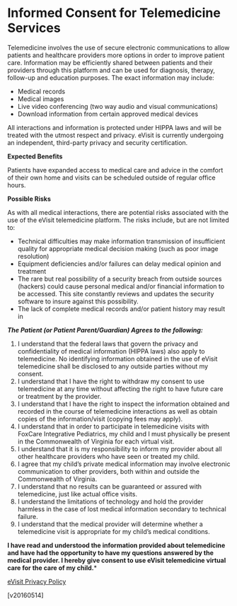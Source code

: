 Informed Consent for Telemedicine Services
=============

Telemedicine involves the use of secure electronic communications to allow patients and healthcare providers more options in order to improve patient care.  Information may be efficiently shared between patients and their providers through this platform and can be used for diagnosis, therapy, follow-up and education purposes.  The exact information may include:

 - Medical records
 - Medical images
 - Live video conferencing (two way audio and visual communications)
 - Download information from certain approved medical devices

All interactions and information is protected under HIPPA laws and will be treated with the utmost respect and privacy.  eVisit is currently undergoing an independent, third-party privacy and security  certification.

**Expected Benefits**

Patients have expanded access to medical care and advice in the comfort of their own home and visits can be scheduled outside of regular office hours.

**Possible Risks**

As with all medical interactions, there are potential risks associated with the use of the eVisit telemedicine platform. The risks include, but are not limited to:

- Technical difficulties may make information transmission of insufficient quality for appropriate medical decision making (such as poor image resolution)
- Equipment deficiencies and/or failures can delay medical opinion and treatment
- The rare but real possibility of a security breach from outside sources (hackers) could cause personal medical and/or financial information to be accessed.  This site constantly reviews and updates the security software to insure against this possibility.
- The lack of complete medical records and/or patient history may result in 

***The Patient (or Patient Parent/Guardian) Agrees to the following:***

1. I understand that the federal laws that govern the privacy and confidentiality of medical information (HIPPA laws) also apply to telemedicine.  No identifying information obtained in the use of eVisit telemedicine shall be disclosed to any outside parties without my consent.
2. I understand that I have the right to withdraw my consent to use telemedicine at any time without affecting the right to have future care or treatment by the provider.
3. I understand that I have the right to inspect the information obtained and recorded in the course of telemedicine interactions as well as obtain copies of the information/visit (copying fees may apply).
4. I understand that in order to participate in telemedicine visits with FoxCare Integrative Pediatrics, my child and I must physically be present in the Commonwealth of Virginia for each virtual visit.
5. I understand that it is my responsibility to inform my provider about all other healthcare providers who have seen or treated my child.
6. I agree that my child’s private medical information may involve electronic communication to other providers, both within and outside the Commonwealth of Virginia.
7. I understand that no results can be guaranteed or assured with telemedicine, just like actual office visits.
8. I understand the limitations of technology and hold the provider harmless in the case of lost medical information secondary to technical failure.
9. I understand that the medical provider will determine whether a telemedicine visit is appropriate for my child’s medical conditions.

**I have read and understood the information provided about telemedicine and have had the opportunity to have my questions answered by the medical provider.  I hereby give consent to use eVisit telemedicine virtual care for the care of my child.***

<a href="http://evisit.com/privacy-policy/">eVisit Privacy Policy</a>

[v20160514]